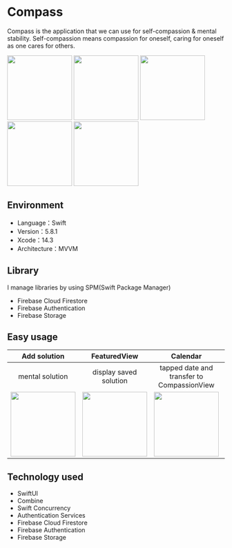 # Compass
Compass is the application that we can use for self-compassion & mental stability. 
Self-compassion means compassion for oneself, caring for oneself as one cares for others.
<p>
<img src="https://github.com/Aki-Ito/SC/blob/main/image1.jpeg" width="150">
<img src="https://github.com/Aki-Ito/SC/blob/main/image2.jpeg" width="150">
<img src="https://github.com/Aki-Ito/SC/blob/main/image3.jpeg" width="150">
<img src="https://github.com/Aki-Ito/SC/blob/main/image4.jpeg" width="150">
<img src="https://github.com/Aki-Ito/SC/blob/main/image5.jpeg" width="150">
</p>

## Environment
- Language：Swift
- Version：5.8.1
- Xcode：14.3
- Architecture：MVVM

## Library
I manage libraries by using SPM(Swift Package Manager)
- Firebase Cloud Firestore
- Firebase Authentication
- Firebase Storage

## Easy usage
|     Add solution     | FeaturedView  |   Calendar    |  Compassion   |
| :-------------: | :-------------: | :-------------: | :-------------: |
| mental solution  | display saved solution  | tapped date and transfer to CompassionView  | do self-compassion  |
|<img src="https://github.com/Aki-Ito/SC/blob/main/AddSolution.png" width="150">|<img src="https://github.com/Aki-Ito/SC/blob/main/Featured.png" width="150">|<img src="https://github.com/Aki-Ito/SC/blob/main/Calendar.png" width="150">|<img src="https://github.com/Aki-Ito/SC/blob/main/Compassion.png" width="150">|

## Technology used
- SwiftUI
- Combine
- Swift Concurrency
- Authentication Services
- Firebase Cloud Firestore
- Firebase Authentication
- Firebase Storage
